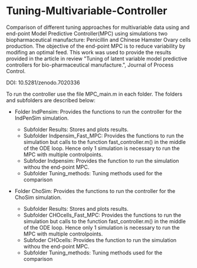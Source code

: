 # Tuning-Multivariable-Controller
Comparison of different tuning approaches for multivariable data using and end-point Model Predictive Controller(MPC) using simulations two biopharmaceutical manufacture: Penicillin and Chinese Hamster Ovary cells production.
The objective of the end-point MPC is to reduce variability by modifing an optimal feed. This work was used to provide the results provided in the article in review "Tuning of latent variable model predictive controllers for bio-pharmaceutical manufacture.", Journal of Process Control. 

DOI: 10.5281/zenodo.7020336

To run the controller use the file MPC_main.m in each folder. The folders and subfolders are described below:

- Folder IndPensim: Provides the functions to run the controller for the IndPenSim simulation.
    - Subfolder Results: Stores and plots results.
    - Subfolder Indpensim_Fast_MPC: Provides the functions to run the simulation but calls to the function fast_controller.m() in the middle of the ODE loop. Hence only 1     simulation is necessary to run the MPC with multiple controlpoints.
    - Subfoder Indpensim: Provides the function to run the simulation withou the end-point MPC.
    - Subfolder Tuning_methods: Tuning methods used for the comparison
   
- Folder ChoSim: Provides the functions to run the controller for the ChoSim simulation.
    - Subfolder Results: Stores and plots results.
    - Subfolder CHOcells_Fast_MPC: Provides the functions to run the simulation but calls to the function fast_controller.m() in the middle of the ODE loop. Hence only 1     simulation is necessary to run the MPC with multiple controlpoints.
    - Subfoder CHOcells: Provides the function to run the simulation withou the end-point MPC.
    - Subfolder Tuning_methods: Tuning methods used for the comparison


